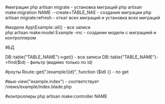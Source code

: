 #миграции
php artisan migrate - установка миграций
php artisan make:migration NAME --create=TABLE_NAE - создание миграции
php artisan migrate:refresh - откат всех миграций и установка всех миграций

#модели
App\Example::all() - все записи <br>
php artisan make:model Example -mc  - создание модели с миграцией и контроллером

#БД

DB::table("TABLE_NAME")->get() - все записи
DB::table("TABLE_NAME")->find($id) - фильтр (видимо только по id)

#роуты
Route::get("/example/{id}", function ($id) {} - по get

#вью
view("example.index") - соответствует /views/example/index.blade.php

#контроллеры
php artisan make:controller NAME

